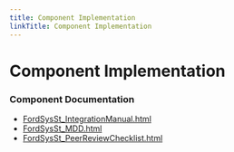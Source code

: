 ```yaml
---
title: Component Implementation
linkTitle: Component Implementation
---
```


# Component Implementation
### Component Documentation

- [FordSysSt_IntegrationManual.html](doc/FordSysSt_IntegrationManual.html)
- [FordSysSt_MDD.html](doc/FordSysSt_MDD.html)
- [FordSysSt_PeerReviewChecklist.html](doc/FordSysSt_PeerReviewChecklist.html)

